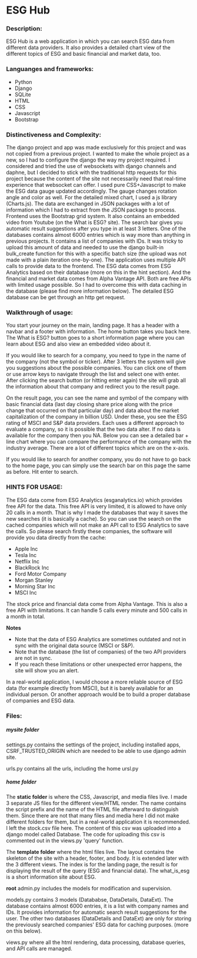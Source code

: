 
# ESG Hub
### Description:
ESG Hub is a web application in which you can search ESG data from different data providers. It also provides a detailed chart view of the different topics of ESG and basic financial and market data, too.

### Languanges and frameworks:
* Python
* Django
* SQLite
* HTML
* CSS
* Javascript
* Bootstrap

### Distinctiveness and Complexity:
The django project and app was made exclusively for this project and was not copied from a previous project. I wanted to make the whole project as a new, so I had to configure the django the way my project required. I considered and tried the use of websockets with django channels and daphne, but I decided to stick with the traditional http requests for this project because the content of the site not necessarily need that real-time experience that websocket can offer. I used pure CSS+Javascript to make the ESG data gauge updated accordingly. The gauge changes rotation angle and color as well. For the detailed mixed chart, I used a js library (Charts.js). The data are exchanged in JSON packages with a lot of information which I had to extract from the JSON package to process. Frontend uses the Bootstrap grid system. It also contains an embedded video from Youtube (on the What is ESG? site). The search bar gives you automatic result suggestions after you type in at least 3 letters. One of the databases contains almost 6000 entries which is way more than anything in previous projects. It contains a list of companies with IDs. It was tricky to upload this amount of data and needed to use the django built-in bulk_create function for this with a specific batch size (the upload was not made with a plain iteration one-by-one). The application uses multiple API calls to provide data to the frontend. The ESG data comes from ESG Analytics based on their database (more on this in the hint section). And the financial and market data comes from Alpha Vantage API. Both are free APIs with limited usage possible. So I had to overcome this with data caching in the database (please find more information below). The detailed ESG database can be get through an http get request.


### Walkthrough of usage:
You start your journey on the main, landing page. It has a header with a navbar and a footer with information. The home button takes you back here. The What is ESG? button goes to a short information page where you can learn about ESG and also view an embedded video about it.

If you would like to search for a company, you need to type in the name of the company (not the symbol or ticker). After 3 letters the system will give you suggestions about the possible companies. You can click one of them or use arrow keys to navigate through the list and select one with enter. After clicking the search button (or hitting enter again) the site will grab all the information about that company and redirect you to the result page.

On the result page, you can see the name and symbol of the company with basic financial data (last day closing share price along with the price change that occurred on that particular day) and data about the market capitalization of the company in billion USD. Under these, you see the ESG rating of MSCI and S&P data providers. Each uses a different approach to evaluate a company, so it is possible that the two data alter. If no data is available for the company then you NA. Below you can see a detailed bar + line chart where you can compare the performance of the company with the industry average. There are a lot of different topics which are on the x-axis.

If you would like to search for another company, you do not have to go back to the home page, you can simply use the search bar on this page the same as before. Hit enter to search.

### HINTS FOR USAGE:
The ESG data come from ESG Analytics (esganalytics.io) which provides free API for the data. This free API is very limited, it is allowed to have only 20 calls in a month. That is why I made the databases that way it saves the new searches (it is basically a cache). So you can use the search on the cached companies which will not make an API call to ESG Analytics to save the calls. So please search firstly these companies, the software will provide you data directly from the cache:

- Apple Inc
- Tesla Inc
- Netflix Inc
- BlackRock Inc
- Ford Motor Company
- Morgan Stanley
- Morning Star Inc
- MSCI Inc

The stock price and financial data come from Alpha Vantage. This is also a free API with limitations. It can handle 5 calls every minute and 500 calls in a month in total.

**Notes**
- Note that the data of ESG Analytics are sometimes outdated and not in sync with the original data source (MSCI or S&P).
- Note that the database (the list of companies) of the two API providers are not in sync.
- If you reach these limitations or other unexpected error happens, the site will show you an alert.

In a real-world application, I would choose a more reliable source of ESG data (for example directly from MSCI), but it is barely available for an individual person. Or another approach would be to build a proper database of companies and ESG data.

### Files:
##### mysite folder
settings.py contains the settings of the project, including installed apps, CSRF_TRUSTED_ORIGIN which are needed to be able to use django admin site.

urls.py contains all the urls, including the home ursl.py

##### home folder
The **static folder** is where the CSS, Javascript, and media files live. I made 3 separate JS files for the different view/HTML render. The name contains the script prefix and the name of the HTML file afterward to distinguish them. Since there are not that many files and media here I did not make different folders for them, but in a real-world application it is recommended. I left the stock.csv file here. The content of this csv was uploaded into a django model called Database. The code for uploading this csv is commented out in the views.py 'query' function.

The **template folder** where the html files live. The layout contains the skeleton of the site with a header, footer, and body. It is extended later with the 3 different views. The index is for the landing page, the result is for displaying the result of the query (ESG and financial data). The what_is_esg is a short information site about ESG.

**root**
admin.py includes the models for modification and supervision.

models.py contains 3 models (Datababse, DataDetails, DataExt). The database contains almost 6000 entries, it is a list with company names and IDs. It provides information for automatic search result suggestions for the user. The other two databases (DataDetails and DataExt) are only for storing the previously searched companies' ESG data for caching purposes. (more on this below).

views.py where all the html rendering, data processing, database queries, and API calls are managed.






